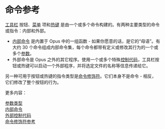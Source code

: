 # 命令参考

[工具栏](/Manual/customize/the_customize_dialog/toolbars.zh.md) 按钮、[菜单](/Manual/customize/the_customize_dialog/context_menus.zh.md) 项和[热键](/Manual/customize/the_customize_dialog/keys.zh.md) 是由一个或多个命令构建的。有两种主要类型的命令或指令：内部和外部。

- [内部命令](/Manual/reference/command_reference/internal_commands/README.zh.md) 是内置于 Opus 中的一组函数 - 如果你愿意的话，是它的“母语”。有大约 30 个命令组成内部命令集，每个命令都带有定义或修改其行为的一个或多个[参数](/Manual/customize/creating_your_own_buttons/internal_command_arguments.zh.md)。
- 外部命令是 Opus 之外的其它程序。使用一个或多个特殊[控制代码](/Manual/reference/command_reference/external_control_codes/README.zh.md)，工具栏按钮或热键可以启动一个外部程序，并将选定文件的名称等信息传递给它。

另一种可用于按钮或热键的指令类型是[命令修饰符](/Manual/customize/creating_your_own_buttons/command_modifiers.zh.md)。它们本身不是命令 - 相反，它们修改了整个按钮的行为。

更多内容：

[参数类型](/Manual/reference/command_reference/argument_types.zh.md)  
[内部命令](/Manual/reference/command_reference/internal_commands/README.zh.md)  
[外部控制代码](/Manual/reference/command_reference/external_control_codes/README.zh.md)  
[命令修饰符参考](/Manual/reference/command_reference/command_modifier_reference.zh.md)